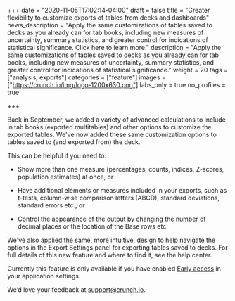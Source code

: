 +++
date = "2020-11-05T17:02:14-04:00"
draft = false
title = "Greater flexibility to customize exports of tables from decks and dashboards"
news_description = "Apply the same customizations of tables saved to decks as you already can for tab books, including new measures of uncertainty, summary statistics, and greater control for indications of statistical significance. Click here to learn more."
description = "Apply the same customizations of tables saved to decks as you already can for tab books, including new measures of uncertainty, summary statistics, and greater control for indications of statistical significance."
weight = 20
tags = ["analysis, exports"]
categories = ["feature"]
images = ["https://crunch.io/img/logo-1200x630.png"]
labs_only = true
no_profiles = true

+++

Back in September, we added a variety of advanced calculations to include in tab books (exported multitables) and other options to customize the exported tables. We've now added these same customization options to tables saved to (and exported from) the deck.

This can be helpful if you need to:

* Show more than one measure (percentages, counts, indices, Z-scores, population estimates) at once, or

* Have additional elements or measures included in your exports, such as t-tests, column-wise comparison letters (ABCD), standard deviations, standard errors etc., or

* Control the appearance of the output by changing the number of decimal places or the location of the Base rows etc.

We've also applied the same, more intuitive, design to help navigate the options in the Export Settings panel for exporting tables saved to decks. For full details of this new feature and where to find it, see the help center.

Currently this feature is only available if you have enabled [Early access](https://help.crunch.io/hc/en-us/articles/360040465331-How-to-enable-early-access) in your application settings.

We’d love your feedback at [support@crunch.io](mailto:support@crunch.io).
